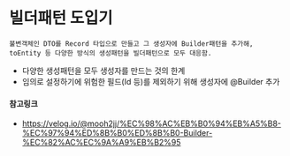 # 빌더패턴 도입기
```
불변객체인 DTO를 Record 타입으로 만들고 그 생성자에 Builder패턴을 추가해,
toEntity 등 다양한 방식의 생성패턴을 빌더패턴으로 모두 대응함. 
```
- 다양한 생성패턴을 모두 생성자를 만드는 것의 한계
- 임의로 설정하기에 위험한 필드(Id 등)를 제외하기 위해 생성자에 @Builder 추가

#### 참고링크
- https://velog.io/@mooh2jj/%EC%98%AC%EB%B0%94%EB%A5%B8-%EC%97%94%ED%8B%B0%ED%8B%B0-Builder-%EC%82%AC%EC%9A%A9%EB%B2%95